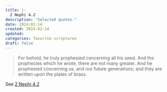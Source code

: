```yaml
---
title: |-
  2 Nephi 4.2
description: "Selected quotes."
date: 2024-02-14
created: 2024-02-14
updated: 
categories: favorite scriptures
draft: false
---
```


> For behold, he truly prophesied concerning all his seed. And the prophecies which he wrote, there are not many greater. And he prophesied concerning us, and our future generations; and they are written upon the plates of brass.

See [2 Nephi 4.2](https://www.churchofjesuschrist.org/study/scriptures/bofm/2-ne/4?id=p2&lang=eng#p2)